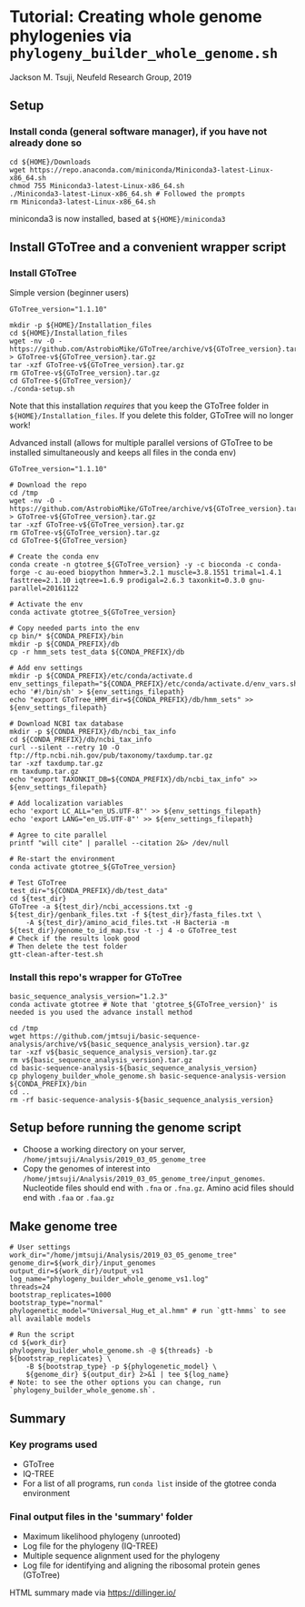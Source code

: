 # Tutorial: Creating whole genome phylogenies via `phylogeny_builder_whole_genome.sh`
Jackson M. Tsuji, Neufeld Research Group, 2019

## Setup
### Install conda (general software manager), if you have not already done so
```
cd ${HOME}/Downloads
wget https://repo.anaconda.com/miniconda/Miniconda3-latest-Linux-x86_64.sh
chmod 755 Miniconda3-latest-Linux-x86_64.sh
./Miniconda3-latest-Linux-x86_64.sh # Followed the prompts
rm Miniconda3-latest-Linux-x86_64.sh
```
miniconda3 is now installed, based at `${HOME}/miniconda3`

## Install GToTree and a convenient wrapper script
### Install GToTree
Simple version (beginner users)
```
GToTree_version="1.1.10"

mkdir -p ${HOME}/Installation_files
cd ${HOME}/Installation_files
wget -nv -O - https://github.com/AstrobioMike/GToTree/archive/v${GToTree_version}.tar.gz > GToTree-v${GToTree_version}.tar.gz
tar -xzf GToTree-v${GToTree_version}.tar.gz
rm GToTree-v${GToTree_version}.tar.gz
cd GToTree-${GToTree_version}/
./conda-setup.sh
```
Note that this installation *requires* that you keep the GToTree folder in `${HOME}/Installation_files`. If you delete this folder, GToTree will no longer work!

Advanced install (allows for multiple parallel versions of GToTree to be installed simultaneously and keeps all files in the conda env)
```
GToTree_version="1.1.10"

# Download the repo
cd /tmp
wget -nv -O - https://github.com/AstrobioMike/GToTree/archive/v${GToTree_version}.tar.gz > GToTree-v${GToTree_version}.tar.gz
tar -xzf GToTree-v${GToTree_version}.tar.gz
rm GToTree-v${GToTree_version}.tar.gz
cd GToTree-${GToTree_version}

# Create the conda env
conda create -n gtotree_${GToTree_version} -y -c bioconda -c conda-forge -c au-eoed biopython hmmer=3.2.1 muscle=3.8.1551 trimal=1.4.1 fasttree=2.1.10 iqtree=1.6.9 prodigal=2.6.3 taxonkit=0.3.0 gnu-parallel=20161122

# Activate the env
conda activate gtotree_${GToTree_version}

# Copy needed parts into the env
cp bin/* ${CONDA_PREFIX}/bin
mkdir -p ${CONDA_PREFIX}/db
cp -r hmm_sets test_data ${CONDA_PREFIX}/db

# Add env settings
mkdir -p ${CONDA_PREFIX}/etc/conda/activate.d
env_settings_filepath="${CONDA_PREFIX}/etc/conda/activate.d/env_vars.sh"
echo '#!/bin/sh' > ${env_settings_filepath}
echo "export GToTree_HMM_dir=${CONDA_PREFIX}/db/hmm_sets" >> ${env_settings_filepath}

# Download NCBI tax database
mkdir -p ${CONDA_PREFIX}/db/ncbi_tax_info
cd ${CONDA_PREFIX}/db/ncbi_tax_info
curl --silent --retry 10 -O ftp://ftp.ncbi.nih.gov/pub/taxonomy/taxdump.tar.gz
tar -xzf taxdump.tar.gz
rm taxdump.tar.gz
echo "export TAXONKIT_DB=${CONDA_PREFIX}/db/ncbi_tax_info" >> ${env_settings_filepath}

# Add localization variables
echo 'export LC_ALL="en_US.UTF-8"' >> ${env_settings_filepath}
echo 'export LANG="en_US.UTF-8"' >> ${env_settings_filepath}

# Agree to cite parallel
printf "will cite" | parallel --citation 2&> /dev/null

# Re-start the environment
conda activate gtotree_${GToTree_version}

# Test GToTree
test_dir="${CONDA_PREFIX}/db/test_data"
cd ${test_dir}
GToTree -a ${test_dir}/ncbi_accessions.txt -g ${test_dir}/genbank_files.txt -f ${test_dir}/fasta_files.txt \
    -A ${test_dir}/amino_acid_files.txt -H Bacteria -m ${test_dir}/genome_to_id_map.tsv -t -j 4 -o GToTree_test
# Check if the results look good
# Then delete the test folder
gtt-clean-after-test.sh
```

### Install this repo's wrapper for GToTree
```
basic_sequence_analysis_version="1.2.3"
conda activate gtotree # Note that 'gtotree_${GToTree_version}' is needed is you used the advance install method

cd /tmp
wget https://github.com/jmtsuji/basic-sequence-analysis/archive/v${basic_sequence_analysis_version}.tar.gz
tar -xzf v${basic_sequence_analysis_version}.tar.gz
rm v${basic_sequence_analysis_version}.tar.gz
cd basic-sequence-analysis-${basic_sequence_analysis_version}
cp phylogeny_builder_whole_genome.sh basic-sequence-analysis-version ${CONDA_PREFIX}/bin
cd ..
rm -rf basic-sequence-analysis-${basic_sequence_analysis_version}
```

## Setup before running the genome script
- Choose a working directory on your server, `/home/jmtsuji/Analysis/2019_03_05_genome_tree`
- Copy the genomes of interest into `/home/jmtsuji/Analysis/2019_03_05_genome_tree/input_genomes`. Nucleotide files should end with `.fna` or `.fna.gz`. Amino acid files should end with `.faa` or `.faa.gz`

## Make genome tree
```
# User settings
work_dir="/home/jmtsuji/Analysis/2019_03_05_genome_tree"
genome_dir=${work_dir}/input_genomes
output_dir=${work_dir}/output_vs1
log_name="phylogeny_builder_whole_genome_vs1.log"
threads=24
bootstrap_replicates=1000
bootstrap_type="normal"
phylogenetic_model="Universal_Hug_et_al.hmm" # run `gtt-hmms` to see all available models

# Run the script
cd ${work_dir}
phylogeny_builder_whole_genome.sh -@ ${threads} -b ${bootstrap_replicates} \
    -B ${bootstrap_type} -p ${phylogenetic_model} \
    ${genome_dir} ${output_dir} 2>&1 | tee ${log_name}
# Note: to see the other options you can change, run `phylogeny_builder_whole_genome.sh`.
```

## Summary
### Key programs used
- GToTree
- IQ-TREE
- For a list of all programs, run `conda list` inside of the gtotree conda environment

### Final output files in the 'summary' folder
- Maximum likelihood phylogeny (unrooted)
- Log file for the phylogeny (IQ-TREE)
- Multiple sequence alignment used for the phylogeny
- Log file for identifying and aligning the ribosomal protein genes (GToTree)

HTML summary made via https://dillinger.io/

